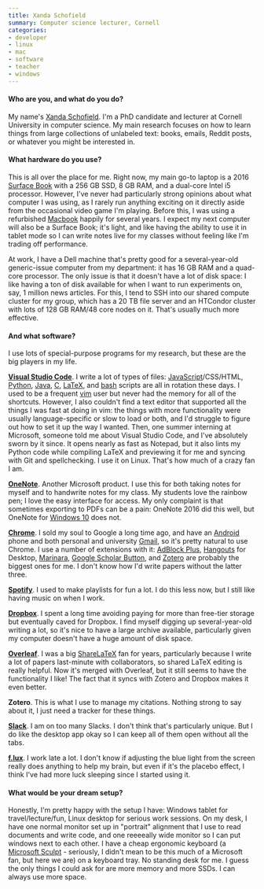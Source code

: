 ```yaml
---
title: Xanda Schofield
summary: Computer science lecturer, Cornell 
categories:
- developer
- linux
- mac
- software
- teacher
- windows
---
```


#### Who are you, and what do you do?

My name's [Xanda Schofield](https://www.cs.cornell.edu/~xanda/ "Xanda's page at Cornell."). I'm a PhD candidate and lecturer at Cornell University in computer science. My main research focuses on how to learn things from large collections of unlabeled text: books, emails, Reddit posts, or whatever you might be interested in.

#### What hardware do you use?

This is all over the place for me. Right now, my main go-to laptop is a 2016 [Surface Book][surface-book] with a 256 GB SSD, 8 GB RAM, and a dual-core Intel i5 processor. However, I've never had particularly strong opinions about what computer I was using, as I rarely run anything exciting on it directly aside from the occasional video game I'm playing. Before this, I was using a refurbished [Macbook][] happily for several years. I expect my next computer will also be a Surface Book; it's light, and like having the ability to use it in tablet mode so I can write notes live for my classes without feeling like I'm trading off performance.

At work, I have a Dell machine that's pretty good for a several-year-old generic-issue computer from my department: it has 16 GB RAM and a quad-core processor. The only issue is that it doesn't have a lot of disk space: I like having a ton of disk available for when I want to run experiments on, say, 1 million news articles. For this, I tend to SSH into our shared compute cluster for my group, which has a 20 TB file server and an HTCondor cluster with lots of 128 GB RAM/48 core nodes on it. That's usually much more effective.

#### And what software?

I use lots of special-purpose programs for my research, but these are the big players in my life.

[**Visual Studio Code**][visual-studio-code]. I write a lot of types of files: [JavaScript][]/CSS/HTML, [Python][], [Java][], [C][], [LaTeX][], and [bash][] scripts are all in rotation these days. I used to be a frequent [vim][] user but never had the memory for all of the shortcuts. However, I also couldn't find a text editor that supported all the things I was fast at doing in vim: the things with more functionality were usually language-specific or slow to load or both, and I'd struggle to figure out how to set it up the way I wanted. Then, one summer interning at Microsoft, someone told me about Visual Studio Code, and I've absolutely sworn by it since. It opens nearly as fast as Notepad, but it also lints my Python code while compiling LaTeX and previewing it for me and syncing with Git and spellchecking. I use it on Linux. That's how much of a crazy fan I am.

[**OneNote**][onenote]. Another Microsoft product. I use this for both taking notes for myself and to handwrite notes for my class. My students love the rainbow pen; I love the easy interface for access. My only complaint is that sometimes exporting to PDFs can be a pain: OneNote 2016 did this well, but OneNote for [Windows 10][windows-10] does not.

[**Chrome**][chrome]. I sold my soul to Google a long time ago, and have an [Android][] phone and both personal and university [Gmail][], so it's pretty natural to use Chrome. I use a number of extensions with it: [AdBlock Plus][adblock-plus], [Hangouts][google-hangouts] for Desktop, [Marinara][], [Google Scholar Button][google-scholar-button], and [Zotero][] are probably the biggest ones for me. I don't know how I'd write papers without the latter three. 

[**Spotify**][spotify]. I used to make playlists for fun a lot. I do this less now, but I still like having music on when I work.

[**Dropbox**][dropbox]. I spent a long time avoiding paying for more than free-tier storage but eventually caved for Dropbox. I find myself digging up several-year-old writing a lot, so it's nice to have a large archive available, particularly given my computer doesn't have a huge amount of disk space.

[**Overleaf**][overleaf]. I was a big [ShareLaTeX][] fan for years, particularly because I write a lot of papers last-minute with collaborators, so shared LaTeX editing is really helpful. Now it's merged with Overleaf, but it still seems to have the functionality I like! The fact that it syncs with Zotero and Dropbox makes it even better.

**Zotero**. This is what I use to manage my citations. Nothing strong to say about it, I just need a tracker for these things.

[**Slack**][slack]. I am on too many Slacks. I don't think that's particularly unique. But I do like the desktop app okay so I can keep all of them open without all the tabs.

[**f.lux**][f.lux]. I work late a lot. I don't know if adjusting the blue light from the screen really does anything to help my brain, but even if it's the placebo effect, I think I've had more luck sleeping since I started using it.

#### What would be your dream setup?

Honestly, I'm pretty happy with the setup I have: Windows tablet for travel/lecture/fun, Linux desktop for serious work sessions. On my desk, I have one normal monitor set up in "portrait" alignment that I use to read documents and write code, and one reeeeally wide monitor so I can put windows next to each other. I have a cheap ergonomic keyboard (a [Microsoft Sculpt][sculpt-ergonomic-keyboard] - seriously, I didn't mean to be this much of a Microsoft fan, but here we are) on a keyboard tray. No standing desk for me. I guess the only things I could ask for are more memory and more SSDs. I can always use more space.

[macbook]: https://en.wikipedia.org/wiki/MacBook "A laptop."
[sculpt-ergonomic-keyboard]: http://www.microsoft.com/hardware/en-us/b/sculpt-ergonomic-keyboard-for-business/5KV-00001 "An ergonomic keyboard."
[surface-book]: https://www.microsoft.com/en-us/surface/devices/surface-book/overview "A 13.5 inch laptop/tablet device."
[adblock-plus]: https://adblockplus.org/ "Browser extensions for blocking ad content."
[android]: https://developers.google.com/android/?csw=1 "A mobile phone platform."
[bash]: http://www.gnu.org/software/bash/ "A terminal shell."
[c]: https://en.wikipedia.org/wiki/C_(programming_language) "A compiled programming language."
[chrome]: https://www.google.com/intl/en/chrome/browser/ "A WebKit-based browser, where each tab runs in its own thread."
[dropbox]: https://www.dropbox.com/ "Online syncing and storage."
[f.lux]: https://justgetflux.com/ "A tool to make the colour of your screen adapt to the current time of day."
[gmail]: https://mail.google.com/mail/ "Web-based email."
[google-hangouts]: https://hangouts.google.com/ "A voice, video and text chat service."
[google-scholar-button]: https://chrome.google.com/webstore/detail/google-scholar-button/ldipcbpaocekfooobnbcddclnhejkcpn "A Chrome extension for looking up scholarly articles."
[java]: https://www.java.com/en/ "A cross-platform compiled programming language."
[javascript]: https://en.wikipedia.org/wiki/JavaScript "An interpreted scripting language."
[latex]: https://www.latex-project.org/ "Typesetting software."
[marinara]: https://chrome.google.com/webstore/detail/marinara-pomodoro%C2%AE-assist/lojgmehidjdhhbmpjfamhpkpodfcodef "A Pomodoro timer for Chrome."
[onenote]: https://www.onenote.com/ "Synced notes software (part of Office)."
[overleaf]: https://www.overleaf.com/ "A web-based LaTeX editor."
[python]: https://www.python.org/ "An interpreted scripting language."
[sharelatex]: https://www.sharelatex.com/ "A web-based collaborative LaTeX editor."
[slack]: https://slack.com/ "A collaboration service."
[spotify]: https://www.spotify.com/us/ "A music streaming service."
[vim]: https://www.vim.org/ "A command-line text editor."
[visual-studio-code]: https://code.visualstudio.com/ "A development IDE."
[windows-10]: https://en.wikipedia.org/wiki/Windows_10 "An operating system."
[zotero]: https://www.zotero.org/ "A research tool."
